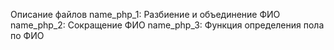 Описание файлов
name_php_1: Разбиение и объединение ФИО
name_php_2: Сокращение ФИО
name_php_3: Функция определения пола по ФИО
